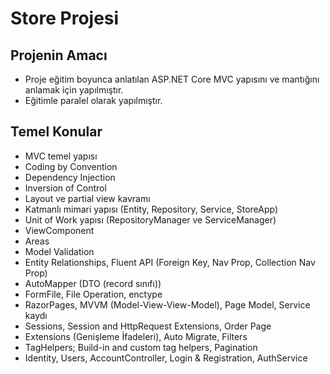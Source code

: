 # Store Projesi

## Projenin Amacı
- Proje eğitim boyunca anlatılan ASP.NET Core MVC yapısını ve mantığını anlamak için yapılmıştır.
- Eğitimle paralel olarak yapılmıştır.

## Temel Konular
- MVC temel yapısı
- Coding by Convention
- Dependency Injection
- Inversion of Control
- Layout ve partial view kavramı
- Katmanlı mimari yapısı (Entity, Repository, Service, StoreApp)
- Unit of Work yapısı (RepositoryManager ve ServiceManager)
- ViewComponent
- Areas
- Model Validation
- Entity Relationships, Fluent API (Foreign Key, Nav Prop, Collection Nav Prop)
- AutoMapper (DTO (record sınıfı))
- FormFile, File Operation, enctype
- RazorPages, MVVM (Model-View-View-Model), Page Model, Service kaydı
- Sessions, Session and HttpRequest Extensions, Order Page
- Extensions (Genişleme İfadeleri), Auto Migrate, Filters
- TagHelpers; Build-in and custom tag helpers, Pagination
- Identity, Users, AccountController, Login & Registration, AuthService